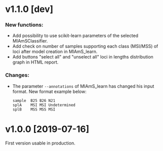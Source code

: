 # v1.1.0 [dev]

### New functions:
  * Add possibility to use scikit-learn parameters of the selected MIAmSClassifier.
  * Add check on number of samples supporting each class (MSI/MSS) of loci after model creation in MIAmS_learn.
  * Add buttons "select all" and "unselect all" loci in lengths distribution graph in HTML report. 

### Changes:
  * The parameter `--annotations` of MIAmS_learn has changed his input format. New format example below:

        sample	B25	B26	N21
        splA	MSI	MSI	Undetermined
        splB	MSS	MSS	MSI


# v1.0.0 [2019-07-16]

  First version usable in production.
